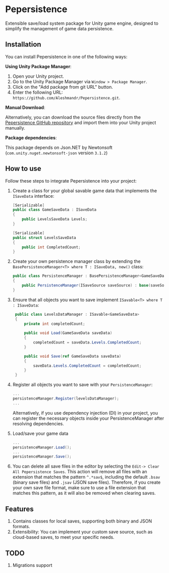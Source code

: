 # Pepersistence

Extensible save/load system package for Unity game engine, designed to simplify the management of game data persistence.

## Installation
You can install Pepersistence in one of the following ways:

**Using Unity Package Manager**:

1. Open your Unity project.
2. Go to the Unity Package Manager via `Window > Package Manager`.
3. Click on the "Add package from git URL" button.
4. Enter the following URL: `https://github.com/Aleshmandr/Pepersistence.git`.

**Manual Download**:

Alternatively, you can download the source files directly from the [Pepersistence GitHub repository](https://github.com/Aleshmandr/Pepersistence) and import them into your Unity project manually.

**Package dependencies**:

This package depends on Json.NET by Newtonsoft (`com.unity.nuget.newtonsoft-json` version `3.1.2`)

## How to use

Follow these steps to integrate Pepersistence into your project:

1. Create a class for your global savable game data that implements the `ISaveData` interface:

    ````c#
    [Serializable]
    public class GameSaveData : ISaveData
    {
        public LevelsSaveData Levels;
    }
    ````

    ````c#
    [Serializable]
    public struct LevelsSaveData
    {
        public int CompletedCount;
    }
    ````

2. Create your own persistence manager class by extending the `BasePersistenceManager<T> where T : ISaveData, new()` class:

    ````c#
    public class PersistenceManager : BasePersistenceManager<GameSaveData>
    {
        public PersistenceManager(ISaveSource saveSource) : base(saveSource) { }
    }
    ````

3. Ensure that all objects you want to save implement `ISavable<T> where T : ISaveData`:

   ````c#
    public class LevelsDataManager : ISavable<GameSaveData>
    {
        private int completedCount;
        
        public void Load(GameSaveData saveData)
        {
            completedCount = saveData.Levels.CompletedCount;
        }

        public void Save(ref GameSaveData saveData)
        {
            saveData.Levels.CompletedCount = completedCount;
        }
    }
   ````


4. Register all objects you want to save with your `PersistenceManager`:
   ````c#
   ...
   persistenceManager.Register(levelsDataManager);
   ...
   ````
   Alternatively, if you use dependency injection (DI) in your project, you can register the necessary objects inside your PersistenceManager after resolving dependencies.
6. Load/save your game data
   ````c#
   ...
   persistenceManager.Load();
   ...
   persistenceManager.Save();
   ````

7. You can delete all save files in the editor by selecting the `Edit-> Clear All Pepersistence Saves`.
   This action will remove all files with an extension that matches the pattern `^.*sav$`, including the default `.bsav` (binary save files) and `.jsav` (JSON save files). 
   Therefore, if you create your own save file format, make sure to use a file extension that matches this pattern, as it will also be removed when clearing saves.

## Features

1. Contains classes for local saves, supporting both binary and JSON formats.
2. Extensibility: You can implement your custom save source, such as cloud-based saves, to meet your specific needs.

## TODO
1. Migrations support
